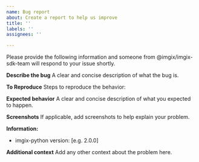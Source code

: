 ```yaml
---
name: Bug report
about: Create a report to help us improve
title: ''
labels: ''
assignees: ''

---
```


Please provide the following information and someone from @imgix/imgix-sdk-team will respond to your issue shortly.

**Describe the bug**
A clear and concise description of what the bug is.

**To Reproduce**
Steps to reproduce the behavior:

**Expected behavior**
A clear and concise description of what you expected to happen.

**Screenshots**
If applicable, add screenshots to help explain your problem.

**Information:**
- imgix-python version: [e.g. 2.0.0]

**Additional context**
Add any other context about the problem here.
